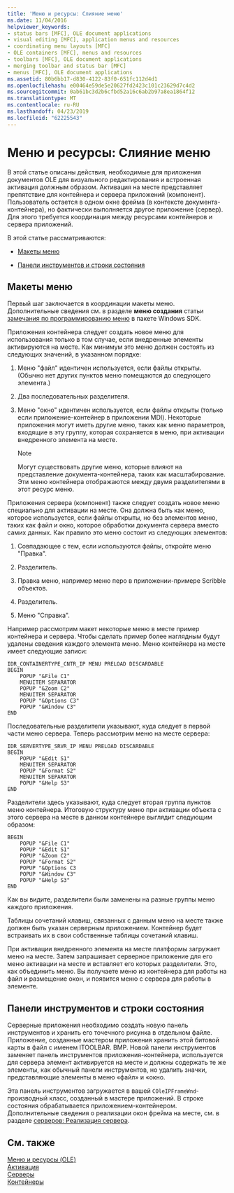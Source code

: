 ```yaml
---
title: 'Меню и ресурсы: Слияние меню'
ms.date: 11/04/2016
helpviewer_keywords:
- status bars [MFC], OLE document applications
- visual editing [MFC], application menus and resources
- coordinating menu layouts [MFC]
- OLE containers [MFC], menus and resources
- toolbars [MFC], OLE document applications
- merging toolbar and status bar [MFC]
- menus [MFC], OLE document applications
ms.assetid: 80b6bb17-d830-4122-83f0-651fc112d4d1
ms.openlocfilehash: e00464e59de5e20627fd2423c101c23629d7c4d2
ms.sourcegitcommit: 0ab61bc3d2b6cfbd52a16c6ab2b97a8ea1864f12
ms.translationtype: MT
ms.contentlocale: ru-RU
ms.lasthandoff: 04/23/2019
ms.locfileid: "62225543"
---
```

# <a name="menus-and-resources-menu-merging"></a>Меню и ресурсы: Слияние меню

В этой статье описаны действия, необходимые для приложения документов OLE для визуального редактирования и встроенная активация должным образом. Активация на месте представляет препятствие для контейнера и сервера приложений (компонент). Пользователь остается в одном окне фрейма (в контексте документа-контейнера), но фактически выполняется другое приложение (сервер). Для этого требуется координация между ресурсами контейнеров и сервера приложений.

В этой статье рассматриваются:

- [Макеты меню](#_core_menu_layouts)

- [Панели инструментов и строки состояния](#_core_toolbars_and_status_bars)

##  <a name="_core_menu_layouts"></a> Макеты меню

Первый шаг заключается в координации макеты меню. Дополнительные сведения см. в разделе **меню создания** статьи [замечания по программированию меню](https://msdn.microsoft.com/library/ms647557.aspx) в пакете Windows SDK.

Приложения контейнера следует создать новое меню для использования только в том случае, если внедренные элементы активируются на месте. Как минимум это меню должен состоять из следующих значений, в указанном порядке:

1. Меню "файл" идентичен используется, если файлы открыты. (Обычно нет других пунктов меню помещаются до следующего элемента.)

1. Два последовательных разделителя.

1. Меню "окно" идентичен используется, если файлы открыты (только если приложение-контейнер в приложении MDI). Некоторые приложения могут иметь другие меню, таких как меню параметров, входящие в эту группу, которая сохраняется в меню, при активации внедренного элемента на месте.

    > [!NOTE]
    >  Могут существовать другие меню, которые влияют на представление документа-контейнера, таких как масштабирование. Эти меню контейнера отображаются между двумя разделителями в этот ресурс меню.

Приложения сервера (компонент) также следует создать новое меню специально для активации на месте. Она должна быть как меню, которое используется, если файлы открыты, но без элементов меню, таких как файл и окно, которое обработки документа сервера вместо самих данных. Как правило это меню состоит из следующих элементов:

1. Совпадающее с тем, если используются файлы, откройте меню "Правка".

1. Разделитель.

1. Правка меню, например меню перо в приложении-примере Scribble объектов.

1. Разделитель.

1. Меню "Справка".

Например рассмотрим макет некоторые меню в месте пример контейнера и сервера. Чтобы сделать пример более наглядным будут удалены сведения каждого элемента меню. Меню контейнера на месте имеет следующие записи:

```
IDR_CONTAINERTYPE_CNTR_IP MENU PRELOAD DISCARDABLE
BEGIN
    POPUP "&File C1"
    MENUITEM SEPARATOR
    POPUP "&Zoom C2"
    MENUITEM SEPARATOR
    POPUP "&Options C3"
    POPUP "&Window C3"
END
```

Последовательные разделители указывают, куда следует в первой части меню сервера. Теперь рассмотрим меню на месте сервера:

```
IDR_SERVERTYPE_SRVR_IP MENU PRELOAD DISCARDABLE
BEGIN
    POPUP "&Edit S1"
    MENUITEM SEPARATOR
    POPUP "&Format S2"
    MENUITEM SEPARATOR
    POPUP "&Help S3"
END
```

Разделители здесь указывают, куда следует вторая группа пунктов меню контейнера. Итоговую структуру меню при активации объекта с этого сервера на месте в данном контейнере выглядит следующим образом:

```
BEGIN
    POPUP "&File C1"
    POPUP "&Edit S1"
    POPUP "&Zoom C2"
    POPUP "&Format S2"
    POPUP "&Options C3
    POPUP "&Window C3"
    POPUP "&Help S3"
END
```

Как вы видите, разделители были заменены на разные группы меню каждого приложения.

Таблицы сочетаний клавиш, связанных с данным меню на месте также должен быть указан серверным приложением. Контейнер будет встраивать их в свои собственные таблицы сочетаний клавиш.

При активации внедренного элемента на месте платформы загружает меню на месте. Затем запрашивает серверное приложение для его меню активации на месте и вставляет его которых разделители. Это, как объединить меню. Вы получаете меню из контейнера для работы на файл и размещение окон, и появится меню с сервера для работы в элементе.

##  <a name="_core_toolbars_and_status_bars"></a> Панели инструментов и строки состояния

Серверные приложения необходимо создать новую панель инструментов и хранить его точечного рисунка в отдельном файле. Приложение, созданные мастером приложения хранить этой битовой карты в файл с именем ITOOLBAR. BMP. Новой панели инструментов заменяет панель инструментов приложения-контейнера, используется для сервера элемент активируется на месте и должны содержать те же элементы, как обычный панели инструментов, но удалить значки, представляющие элементы в меню «файл» и «окно.

Эта панель инструментов загружается в вашей `COleIPFrameWnd`-производный класс, созданный в мастере приложений. В строке состояния обрабатывается приложением-контейнером. Дополнительные сведения о реализации окон фрейма на месте, см. в разделе [серверов: Реализация сервера](../mfc/servers-implementing-a-server.md).

## <a name="see-also"></a>См. также

[Меню и ресурсы (OLE)](../mfc/menus-and-resources-ole.md)<br/>
[Активация](../mfc/activation-cpp.md)<br/>
[Серверы](../mfc/servers.md)<br/>
[Контейнеры](../mfc/containers.md)
